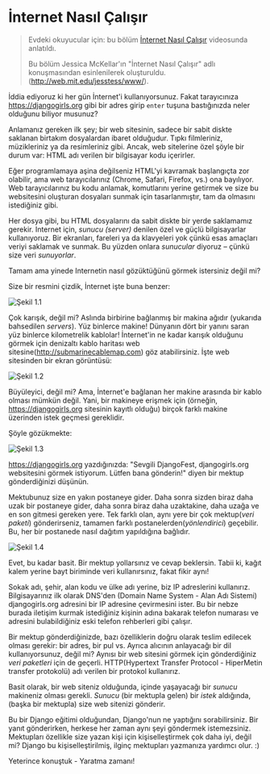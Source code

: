 # İnternet Nasıl Çalışır

> Evdeki okuyucular için: bu bölüm [İnternet Nasıl Çalışır](https://www.youtube.com/watch?v=oM9yAA09wdc) videosunda anlatıldı.
> 
> Bu bölüm Jessica McKellar'ın "İnternet Nasıl Çalışır" adlı konuşmasından esinlenilerek oluşturuldu. (http://web.mit.edu/jesstess/www/).

İddia ediyoruz ki her gün İnternet'i kullanıyorsunuz. Fakat tarayıcınıza https://djangogirls.org gibi bir adres girip `enter` tuşuna bastığınızda neler olduğunu biliyor musunuz?

Anlamanız gereken ilk şey; bir web sitesinin, sadece bir sabit diskte saklanan birtakım dosyalardan ibaret olduğudur. Tıpkı filmleriniz, müzikleriniz ya da resimleriniz gibi. Ancak, web sitelerine özel şöyle bir durum var: HTML adı verilen bir bilgisayar kodu içerirler. 

Eğer programlamaya aşina değilseniz HTML'yi kavramak başlangıçta zor olabilir, ama web tarayıcılarınız (Chrome, Safari, Firefox, vs.) ona bayılıyor. Web tarayıcılarınız bu kodu anlamak, komutlarını yerine getirmek ve size bu websitesini oluşturan dosyaları sunmak için tasarlanmıştır, tam da olmasını istediğiniz gibi.

Her dosya gibi, bu HTML dosyalarını da sabit diskte bir yerde saklamamız gerekir. Internet için, *sunucu (server)* denilen özel ve güçlü bilgisayarlar kullanıyoruz. Bir ekranları, fareleri ya da klavyeleri yok çünkü esas amaçları veriyi saklamak ve sunmak. Bu yüzden onlara *sunucular* diyoruz – çünkü size veri *sunuyorlar*.

Tamam ama yinede Internetin nasıl gözüktüğünü görmek istersiniz değil mi?

Size bir resmini çizdik, İnternet işte buna benzer:

![Şekil 1.1](images/internet_1.png)

Çok karışık, değil mi? Aslında birbirine bağlanmış bir makina ağıdır (yukarıda bahsedilen *servers*). Yüz binlerce makine! Dünyanın dört bir yanını saran yüz binlerce kilometrelik kablolar! İnternet'in ne kadar karışık olduğunu görmek için denizaltı kablo haritası web sitesine(http://submarinecablemap.com) göz atabilirsiniz. İşte web sitesinden bir ekran görüntüsü:

![Şekil 1.2](images/internet_3.png)

Büyüleyici, değil mi? Ama, İnternet'e bağlanan her makine arasında bir kablo olması mümkün değil. Yani, bir makineye erişmek için (örneğin, https://djangogirls.org sitesinin kayıtlı olduğu) birçok farklı makine üzerinden istek geçmesi gereklidir.

Şöyle gözükmekte:

![Şekil 1.3](images/internet_2.png)

https://djangogirls.org yazdığınızda: "Sevgili DjangoFest, djangogirls.org websitesini görmek istiyorum. Lütfen bana gönderin!" diyen bir mektup gönderdiğinizi düşünün.

Mektubunuz size en yakın postaneye gider. Daha sonra sizden biraz daha uzak bir postaneye gider, daha sonra biraz daha uzaktakine, daha uzağa ve en son gitmesi gereken yere. Tek farklı olan, aynı yere bir çok mektup(*veri paketi*) gönderirseniz, tamamen farklı postanelerden(*yönlendirici*) geçebilir. Bu, her bir postanede nasıl dağıtım yapıldığına bağlıdır.

![Şekil 1.4](images/internet_4.png)

Evet, bu kadar basit. Bir mektup yollarsınız ve cevap beklersin. Tabii ki, kağıt kalem yerine bayt biriminde veri kullanırsınız, fakat fikir aynı!

Sokak adı, şehir, alan kodu ve ülke adı yerine, biz IP adreslerini kullanırız. Bilgisayarınız ilk olarak DNS'den (Domain Name System - Alan Adı Sistemi) djangogirls.org adresini bir IP adresine çevirmesini ister. Bu bir nebze burada iletişim kurmak istediğiniz kişinin adına bakarak telefon numarası ve adresini bulabildiğiniz eski telefon rehberleri gibi çalışır.

Bir mektup gönderdiğinizde, bazı özelliklerin doğru olarak teslim edilecek olması gerekir: bir adres, bir pul vs. Ayrıca alıcının anlayacağı bir dil kullanıyorsunuz, değil mi? Aynısı bir web sitesini görmek için gönderdiğiniz *veri paketleri* için de geçerli. HTTP(Hypertext Transfer Protocol - HiperMetin transfer protokolü) adı verilen bir protokol kullanırız.

Basit olarak, bir web siteniz olduğunda, içinde yaşayacağı bir *sunucu* makineniz olması gerekli. *Sunucu* (bir mektupla gelen) bir *istek* aldığında, (başka bir mektupla) size web sitenizi gönderir.

Bu bir Django eğitimi olduğundan, Django'nun ne yaptığını sorabilirsiniz. Bir yanıt gönderirken, herkese her zaman aynı şeyi göndermek istemezsiniz. Mektupları özellikle size yazan kişi için kişiselleştirmek çok daha iyi, değil mi? Django bu kişiselleştirilmiş, ilginç mektupları yazmanıza yardımcı olur. :)

Yeterince konuştuk - Yaratma zamanı!